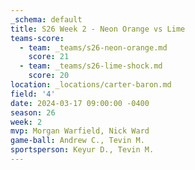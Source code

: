 ```yaml
---
_schema: default
title: S26 Week 2 - Neon Orange vs Lime
teams-score:
  - team: _teams/s26-neon-orange.md
    score: 21
  - team: _teams/s26-lime-shock.md
    score: 20
location: _locations/carter-baron.md
field: '4'
date: 2024-03-17 09:00:00 -0400
season: 26
week: 2
mvp: Morgan Warfield, Nick Ward
game-ball: Andrew C., Tevin M.
sportsperson: Keyur D., Tevin M.
---
```

